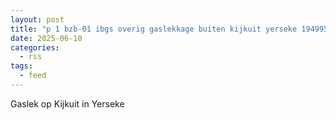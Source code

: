 ```yaml
---
layout: post
title: "p 1 bzb-01 ibgs overig gaslekkage buiten kijkuit yerseke 194995 194233"
date: 2025-06-10
categories: 
  - rss
tags: 
  - feed
---
```


Gaslek op Kijkuit in Yerseke
